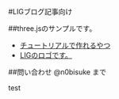 #LIGブログ記事向け

##three.jsのサンプルです。
* [チュートリアルで作れるやつ](http://n0bisuke.github.io/practice_threejs/)
* [LIGのロゴです。](http://n0bisuke.github.io/practice_threejs/liglogo.html)

##問い合わせ
@n0bisuke まで

test
